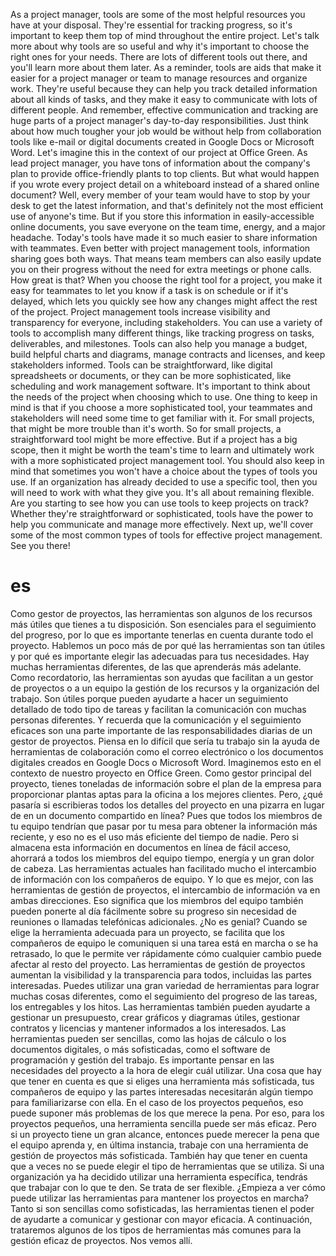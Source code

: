 As a project manager, tools are some of the most helpful resources you have at your disposal. They're essential for tracking progress, so it's important to keep them top of mind throughout the entire project. Let's talk more about why tools are so useful and why it's important to choose the right ones for your needs. There are lots of different tools out there, and you'll learn more about them later. As a reminder, tools are aids that make it easier for a project manager or team to manage resources and organize work. They're useful because they can help you track detailed information about all kinds of tasks, and they make it easy to communicate with lots of different people. And remember, effective communication and tracking are huge parts of a project manager's day-to-day responsibilities. Just think about how much tougher your job would be without help from collaboration tools like e-mail or digital documents created in Google Docs or Microsoft Word. Let's imagine this in the context of our project at Office Green. As lead project manager, you have tons of information about the company's plan to provide office-friendly plants to top clients. But what would happen if you wrote every project detail on a whiteboard instead of a shared online document? Well, every member of your team would have to stop by your desk to get the latest information, and that's definitely not the most efficient use of anyone's time. But if you store this information in easily-accessible online documents, you save everyone on the team time, energy, and a major headache. Today's tools have made it so much easier to share information with teammates. Even better with project management tools, information sharing goes both ways. That means team members can also easily update you on their progress without the need for extra meetings or phone calls. How great is that? When you choose the right tool for a project, you make it easy for teammates to let you know if a task is on schedule or if it's delayed, which lets you quickly see how any changes might affect the rest of the project. Project management tools increase visibility and transparency for everyone, including stakeholders. You can use a variety of tools to accomplish many different things, like tracking progress on tasks, deliverables, and milestones. Tools can also help you manage a budget, build helpful charts and diagrams, manage contracts and licenses, and keep stakeholders informed. Tools can be straightforward, like digital spreadsheets or documents, or they can be more sophisticated, like scheduling and work management software. It's important to think about the needs of the project when choosing which to use. One thing to keep in mind is that if you choose a more sophisticated tool, your teammates and stakeholders will need some time to get familiar with it. For small projects, that might be more trouble than it's worth. So for small projects, a straightforward tool might be more effective. But if a project has a big scope, then it might be worth the team's time to learn and ultimately work with a more sophisticated project management tool. You should also keep in mind that sometimes you won't have a choice about the types of tools you use. If an organization has already decided to use a specific tool, then you will need to work with what they give you. It's all about remaining flexible. Are you starting to see how you can use tools to keep projects on track? Whether they're straightforward or sophisticated, tools have the power to help you communicate and manage more effectively. Next up, we'll cover some of the most common types of tools for effective project management. See you there!
# es
Como gestor de proyectos, las herramientas son algunos de los recursos más útiles que tienes a tu disposición.
Son esenciales para el seguimiento del progreso, por lo que es importante tenerlas en cuenta durante todo el proyecto. Hablemos un poco más de por qué las herramientas son tan útiles y por qué es importante elegir las adecuadas para tus necesidades. Hay muchas herramientas diferentes, de las que aprenderás más adelante.
Como recordatorio, las herramientas son ayudas que facilitan a un gestor de proyectos o a un equipo la gestión de los recursos y la organización del trabajo. Son útiles porque pueden ayudarte a hacer un seguimiento detallado de todo tipo de tareas y facilitan la comunicación con muchas personas diferentes. Y recuerda que la comunicación y el seguimiento eficaces son una parte importante de las responsabilidades diarias de un gestor de proyectos.
Piensa en lo difícil que sería tu trabajo sin la ayuda de herramientas de colaboración como el correo electrónico o los documentos digitales creados en Google Docs o Microsoft Word. Imaginemos esto en el contexto de nuestro proyecto en Office Green. Como gestor principal del proyecto, tienes toneladas de información sobre el plan de la empresa para proporcionar plantas aptas para la oficina a los mejores clientes.
Pero, ¿qué pasaría si escribieras todos los detalles del proyecto en una pizarra en lugar de en un documento compartido en línea? Pues que todos los miembros de tu equipo tendrían que pasar por tu mesa para obtener la información más reciente, y eso no es el uso más eficiente del tiempo de nadie.
Pero si almacena esta información en documentos en línea de fácil acceso, ahorrará a todos los miembros del equipo tiempo, energía y un gran dolor de cabeza.
Las herramientas actuales han facilitado mucho el intercambio de información con los compañeros de equipo. Y lo que es mejor, con las herramientas de gestión de proyectos, el intercambio de información va en ambas direcciones. Eso significa que los miembros del equipo también pueden ponerte al día fácilmente sobre su progreso sin necesidad de reuniones o llamadas telefónicas adicionales. ¿No es genial? Cuando se elige la herramienta adecuada para un proyecto, se facilita que los compañeros de equipo le comuniquen si una tarea está en marcha o se ha retrasado, lo que le permite ver rápidamente cómo cualquier cambio puede afectar al resto del proyecto. Las herramientas de gestión de proyectos aumentan la visibilidad y la transparencia para todos, incluidas las partes interesadas. Puedes utilizar una gran variedad de herramientas para lograr muchas cosas diferentes, como el seguimiento del progreso de las tareas, los entregables y los hitos. Las herramientas también pueden ayudarte a gestionar un presupuesto, crear gráficos y diagramas útiles, gestionar contratos y licencias y mantener informados a los interesados. Las herramientas pueden ser sencillas, como las hojas de cálculo o los documentos digitales, o más sofisticadas, como el software de programación y gestión del trabajo. Es importante pensar en las necesidades del proyecto a la hora de elegir cuál utilizar. Una cosa que hay que tener en cuenta es que si eliges una herramienta más sofisticada, tus compañeros de equipo y las partes interesadas necesitarán algún tiempo para familiarizarse con ella. En el caso de los proyectos pequeños, eso puede suponer más problemas de los que merece la pena. Por eso, para los proyectos pequeños, una herramienta sencilla puede ser más eficaz. Pero si un proyecto tiene un gran alcance, entonces puede merecer la pena que el equipo aprenda y, en última instancia, trabaje con una herramienta de gestión de proyectos más sofisticada. También hay que tener en cuenta que a veces no se puede elegir el tipo de herramientas que se utiliza. Si una organización ya ha decidido utilizar una herramienta específica, tendrás que trabajar con lo que te den. Se trata de ser flexible. ¿Empieza a ver cómo puede utilizar las herramientas para mantener los proyectos en marcha? Tanto si son sencillas como sofisticadas, las herramientas tienen el poder de ayudarte a comunicar y gestionar con mayor eficacia. A continuación, trataremos algunos de los tipos de herramientas más comunes para la gestión eficaz de proyectos. Nos vemos allí.